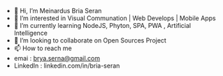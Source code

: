 - 👋 Hi, I’m Meinardus Bria Seran
- 👀 I’m interested in Visual Communation | Web Develops | Mobile Apps
- 🌱 I’m currently learning NodeJS, Phyton, SPA, PWA , Artificial Intelligence
- 💞️ I’m looking to collaborate on Open Sources Project
- 📫 How to reach me 
-  emai     : brya.serna@gmail.com
-  LinkedIn : linkedin.com/in/bria-seran

<!---
21bria/21bria is a ✨ special ✨ repository because its `README.md` (this file) appears on your GitHub profile.
You can click the Preview link to take a look at your changes.
--->

